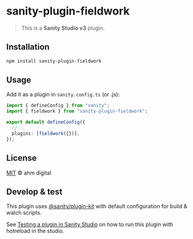 # sanity-plugin-fieldwork

> This is a **Sanity Studio v3** plugin.

## Installation

```sh
npm install sanity-plugin-fieldwork
```

## Usage

Add it as a plugin in `sanity.config.ts` (or .js):

```ts
import { defineConfig } from "sanity";
import { fieldwork } from "sanity-plugin-fieldwork";

export default defineConfig({
  //...
  plugins: [fieldwork({})],
});
```

## License

[MIT](LICENSE) © ahm digital

## Develop & test

This plugin uses [@sanity/plugin-kit](https://github.com/sanity-io/plugin-kit)
with default configuration for build & watch scripts.

See [Testing a plugin in Sanity Studio](https://github.com/sanity-io/plugin-kit#testing-a-plugin-in-sanity-studio)
on how to run this plugin with hotreload in the studio.
